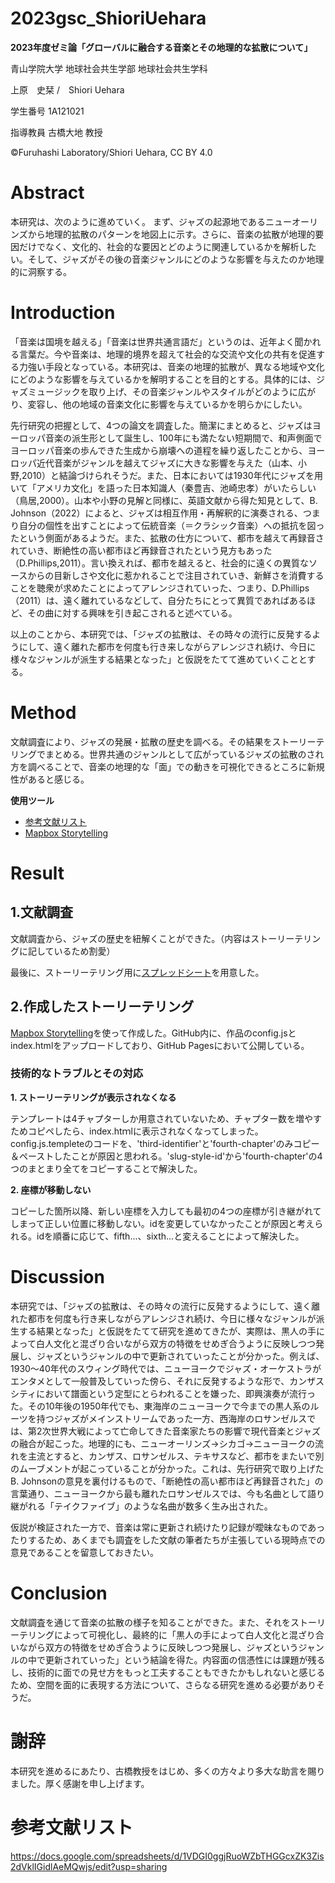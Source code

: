 # 2023gsc_ShioriUehara
**2023年度ゼミ論「グローバルに融合する音楽とその地理的な拡散について」**

青山学院大学 地球社会共生学部 地球社会共生学科

上原　史栞 /　Shiori Uehara

学生番号 1A121021

指導教員 古橋大地 教授

©︎Furuhashi Laboratory/Shiori Uehara, CC BY 4.0

# Abstract
本研究は、次のように進めていく。
まず、ジャズの起源地であるニューオーリンズから地理的拡散のパターンを地図上に示す。さらに、音楽の拡散が地理的要因だけでなく、文化的、社会的な要因とどのように関連しているかを解析したい。そして、ジャズがその後の音楽ジャンルにどのような影響を与えたのか地理的に洞察する。
# Introduction
「音楽は国境を越える」「音楽は世界共通言語だ」というのは、近年よく聞かれる言葉だ。今や音楽は、地理的境界を超えて社会的な交流や文化の共有を促進する力強い手段となっている。本研究は、音楽の地理的拡散が、異なる地域や文化にどのような影響を与えているかを解明することを目的とする。具体的には、ジャズミュージックを取り上げ、その音楽ジャンルやスタイルがどのように広がり、変容し、他の地域の音楽文化に影響を与えているかを明らかにしたい。

先行研究の把握として、4つの論文を調査した。簡潔にまとめると、ジャズはヨーロッパ音楽の派生形として誕生し、100年にも満たない短期間で、和声側面でヨーロッパ音楽の歩んできた生成から崩壊への道程を繰り返したことから、ヨーロッパ近代音楽がジャンルを越えてジャズに大きな影響を与えた（山本、小野,2010）と結論づけられそうだ。また、日本においては1930年代にジャズを用いて「アメリカ文化」を語った日本知識人（秦豊吉、池崎忠孝）がいたらしい（鳥居,2000）。山本や小野の見解と同様に、英語文献から得た知見として、B. Johnson（2022）によると、ジャズは相互作用・再解釈的に演奏される、つまり自分の個性を出すことによって伝統音楽（＝クラシック音楽）への抵抗を図ったという側面があるようだ。また、拡散の仕方について、都市を越えて再録音されていき、断絶性の高い都市ほど再録音されたという見方もあった（D.Phillips,2011）。言い換えれば、都市を越えると、社会的に遠くの異質なソースからの目新しさや文化に惹かれることで注目されていき、新鮮さを消費することを聴衆が求めたことによってアレンジされていった、つまり、D.Phillips（2011）は、遠く離れているなどして、自分たちにとって異質であればあるほど、その曲に対する興味を引き起こされると述べている。

以上のことから、本研究では、「ジャズの拡散は、その時々の流行に反発するようにして、遠く離れた都市を何度も行き来しながらアレンジされ続け、今日に様々なジャンルが派生する結果となった」と仮説をたてて進めていくこととする。

# Method
文献調査により、ジャズの発展・拡散の歴史を調べる。その結果をストーリーテリングでまとめる。世界共通のジャンルとして広がっているジャズの拡散のされ方を調べることで、音楽の地理的な「面」での動きを可視化できるところに新規性があると感じる。

**使用ツール**
- [参考文献リスト](https://docs.google.com/spreadsheets/d/1VDGI0ggjRuoWZbTHGGcxZK3Zis2dVklIGidlAeMQwjs/edit?usp=sharing)
- [Mapbox Storytelling](https://github.com/mapbox/storytelling)

# Result
## 1.文献調査
文献調査から、ジャズの歴史を紐解くことができた。（内容はストーリーテリングに記しているため割愛）

最後に、ストーリーテリング用に[スプレッドシート](https://docs.google.com/spreadsheets/d/1jrucj6drEVqG1iEl1tAoCa2vmzFPrBdgiYhN_jwYRkE/edit?usp=sharing)を用意した。

## 2.作成したストーリーテリング
[Mapbox Storytelling](https://www.mapbox.jp/blog/how-to-build-a-scrollytelling-map)を使って作成した。GitHub内に、作品のconfig.jsとindex.htmlをアップロードしており、GitHub Pagesにおいて公開している。

### 技術的なトラブルとその対応
**1. ストーリーテリングが表示されなくなる**
   
テンプレートは4チャプターしか用意されていないため、チャプター数を増やすためコピペしたら、index.htｍlに表示されなくなってしまった。config.js.templeteのコードを、'third-identifier'と'fourth-chapter'のみコピー＆ペーストしたことが原因と思われる。'slug-style-id'から'fourth-chapter'の4つのまとまり全てをコピーすることで解決した。

**2. 座標が移動しない**

コピーした箇所以降、新しい座標を入力しても最初の4つの座標が引き継がれてしまって正しい位置に移動しない。idを変更していなかったことが原因と考えられる。idを順番に応じて、fifth...、sixth...と変えることによって解決した。

# Discussion
本研究では、「ジャズの拡散は、その時々の流行に反発するようにして、遠く離れた都市を何度も行き来しながらアレンジされ続け、今日に様々なジャンルが派生する結果となった」と仮説をたてて研究を進めてきたが、実際は、黒人の手によって白人文化と混ざり合いながら双方の特徴をせめぎ合うように反映しつつ発展し、ジャズというジャンルの中で更新されていったことが分かった。例えば、1930～40年代のスウィング時代では、ニューヨークでジャズ・オーケストラがエンタメとして一般普及していった傍ら、それに反発するような形で、カンザスシティにおいて譜面という定型にとらわれることを嫌った、即興演奏が流行った。その10年後の1950年代でも、東海岸のニューヨークで今までの黒人系のルーツを持つジャズがメインストリームであった一方、西海岸のロサンゼルスでは、第2次世界大戦によって亡命してきた音楽家たちの影響で現代音楽とジャズの融合が起こった。地理的にも、ニューオーリンズ→シカゴ→ニューヨークの流れを主流とすると、カンザス、ロサンゼルス、テキサスなど、都市をまたいで別のムーブメントが起こっていることが分かった。これは、先行研究で取り上げたB. Johnsonの意見を裏付けるもので、「断絶性の高い都市ほど再録音された」の言葉通り、ニューヨークから最も離れたロサンゼルスでは、今も名曲として語り継がれる「テイクファイブ」のような名曲が数多く生み出された。

仮説が検証された一方で、音楽は常に更新され続けたり記録が曖昧なものであったりするため、あくまでも調査をした文献の筆者たちが主張している現時点での意見であることを留意しておきたい。

# Conclusion
文献調査を通じて音楽の拡散の様子を知ることができた。また、それをストーリーテリングによって可視化し、最終的に「黒人の手によって白人文化と混ざり合いながら双方の特徴をせめぎ合うように反映しつつ発展し、ジャズというジャンルの中で更新されていった」という結論を得た。内容面の信憑性には課題が残るし、技術的に面での見せ方をもっと工夫することもできたかもしれないと感じるため、空間を面的に表現する方法について、さらなる研究を進める必要がありそうだ。

# 謝辞
本研究を進めるにあたり、古橋教授をはじめ、多くの方々より多大な助言を賜りました。厚く感謝を申し上げます。
# 参考文献リスト
https://docs.google.com/spreadsheets/d/1VDGI0ggjRuoWZbTHGGcxZK3Zis2dVklIGidlAeMQwjs/edit?usp=sharing
